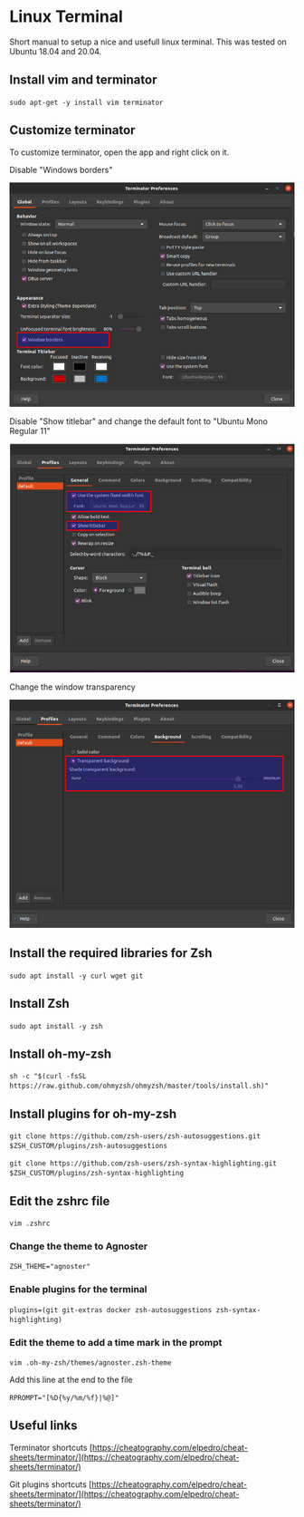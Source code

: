 # Linux Terminal

Short manual to setup a nice and usefull linux terminal. This was tested on Ubuntu 18.04 and 20.04.

## Install vim and terminator

`sudo apt-get -y install vim terminator`

## Customize terminator

To customize terminator, open the app and right click on it.

Disable "Windows borders"

![Terminator 1](https://github.com/juanccq/linux-terminal/blob/main/images/selection_001.png?raw=true)

Disable "Show titlebar" and change the default font to "Ubuntu Mono Regular 11"

![Terminator 2](https://github.com/juanccq/linux-terminal/blob/main/images/selection_002.png?raw=true)

Change the window transparency

![Terminator 3](https://github.com/juanccq/linux-terminal/blob/main/images/selection_003.png?raw=true)

## Install the required libraries for Zsh

`sudo apt install -y curl wget git`

## Install Zsh

`sudo apt install -y zsh`

## Install oh-my-zsh

`sh -c "$(curl -fsSL https://raw.github.com/ohmyzsh/ohmyzsh/master/tools/install.sh)"`

## Install plugins for oh-my-zsh

`git clone https://github.com/zsh-users/zsh-autosuggestions.git $ZSH_CUSTOM/plugins/zsh-autosuggestions`

`git clone https://github.com/zsh-users/zsh-syntax-highlighting.git $ZSH_CUSTOM/plugins/zsh-syntax-highlighting`

## Edit the zshrc file

`vim .zshrc`

### Change the theme to Agnoster

`ZSH_THEME="agnoster"`

### Enable plugins for the terminal

`plugins=(git git-extras docker zsh-autosuggestions zsh-syntax-highlighting)`

### Edit the theme to add a time mark in the prompt

`vim .oh-my-zsh/themes/agnoster.zsh-theme`

Add this line at the end to the file

`RPROMPT="[%D{%y/%m/%f}|%@]"`

## Useful links

Terminator shortcuts [https://cheatography.com/elpedro/cheat-sheets/terminator/](https://cheatography.com/elpedro/cheat-sheets/terminator/)

Git plugins shortcuts [https://cheatography.com/elpedro/cheat-sheets/terminator/](https://cheatography.com/elpedro/cheat-sheets/terminator/)
